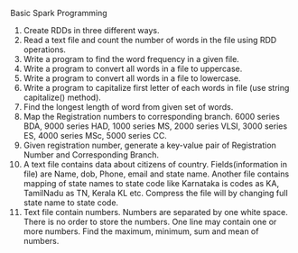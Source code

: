 Basic Spark Programming

1. Create RDDs in three different ways.
2. Read a text file and count the number of words in the file using RDD operations.
3. Write a program to find the word frequency in a given file.
4. Write a program to convert all words in a file to uppercase.
5. Write a program to convert all words in a file to lowercase.
6. Write a program to capitalize first letter of each words in file (use string capitalize()
method).
7. Find the longest length of word from given set of words.
8. Map the Registration numbers to corresponding branch. 6000 series BDA, 9000 series HAD,
1000 series MS, 2000 series VLSI, 3000 series ES, 4000 series MSc, 5000 series CC.
9. Given registration number, generate a key-value pair of Registration Number and Corresponding
Branch.
10. A text file contains data about citizens of country. Fields(information in file) are Name, dob,
Phone, email and state name. Another file contains mapping of state names to state code like
Karnataka is codes as KA, TamilNadu as TN, Kerala KL etc. Compress the file will by changing full
state name to state code.
11. Text file contain numbers. Numbers are separated by one white space. There is no order to
store the numbers. One line may contain one or more numbers. Find the maximum, minimum,
sum and mean of numbers.
